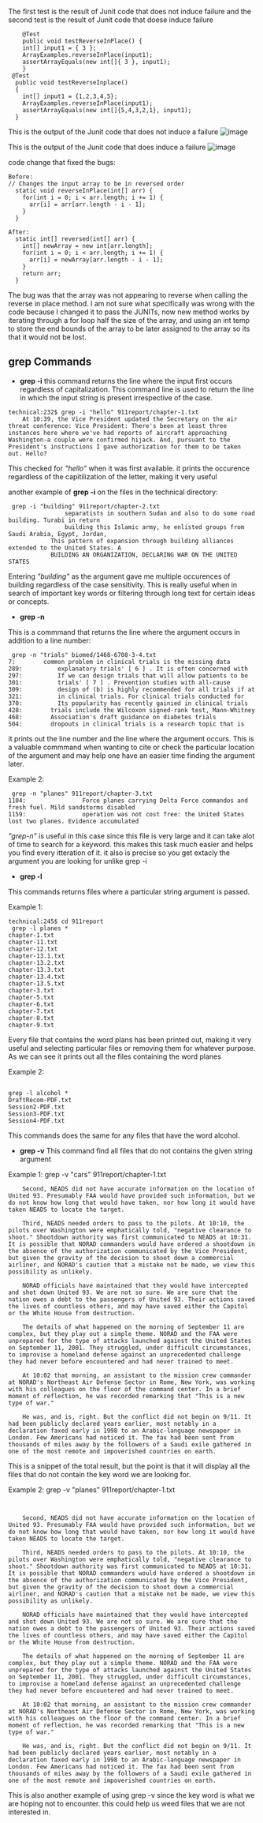 
The first test is the result of Junit code that does not induce failure and the second test is the result of Junit code that doese induce failure
```
	@Test 
	public void testReverseInPlace() {
    int[] input1 = { 3 };
    ArrayExamples.reverseInPlace(input1);
    assertArrayEquals(new int[]{ 3 }, input1);
	}
 @Test
  public void testReverseInplace()
  {
    int[] input1 = {1,2,3,4,5};
    ArrayExamples.reverseInPlace(input1);
    assertArrayEquals(new int[]{5,4,3,2,1}, input1);
  }
```


This is the output of the Junit code that does not induce a failure
![image](https://cdn.discordapp.com/attachments/974137838180380672/1176034714306482187/Screenshot_2023-11-19_at_9.36.44_PM.png?ex=656d66ad&is=655af1ad&hm=aef797367fb5483cce366ec6084cfc227715c85159714f16d591129f72b51c99&)



This is the output of the Junit code that does induce a failure
![image](https://cdn.discordapp.com/attachments/974137838180380672/1176034714637840384/Screenshot_2023-11-19_at_9.36.59_PM.png?ex=656d66ad&is=655af1ad&hm=9574c511b48361ab8c0e3b9af31d7ee86b6da4ca6953e508699009df181dd660&)

code change that fixed the bugs:

```
Before:
// Changes the input array to be in reversed order
  static void reverseInPlace(int[] arr) {
    for(int i = 0; i < arr.length; i += 1) {
      arr[i] = arr[arr.length - i - 1];
    }
  }

After:
  static int[] reversed(int[] arr) {
    int[] newArray = new int[arr.length];
    for(int i = 0; i < arr.length; i += 1) {
      arr[i] = newArray[arr.length - i - 1];
    }
    return arr;
  }
```


The bug was that the array was not appearing to reverse when calling the reverse in place method. I am not sure what specifically was wrong with the code because I changed it to pass the JUNITs, now new method works by iterating through a for loop half the size of the array, and using an int temp to store the end bounds of the array to be later assigned to the array so its that it would not be lost. 

## grep Commands
* **grep -i**
this command  returns the line where the input first occurs regardless of capitalization.
This command line is used to return the line in which the input string is present irrespective of the case. 

```
technical:232$ grep -i "hello" 911report/chapter-1.txt
    At 10:39, the Vice President updated the Secretary on the air threat conference: Vice President: There's been at least three instances here where we've had reports of aircraft approaching Washington-a couple were confirmed hijack. And, pursuant to the President's instructions I gave authorization for them to be taken out. Hello? 

```

This checked for *"hello"* when it was first available. it prints the occurence regardless of the capitilization of the letter, making it very useful


another example of **grep -i** on the files in the technical directory:

```
 grep -i "building" 911report/chapter-2.txt
                separatists in southern Sudan and also to do some road building. Turabi in return
                building this Islamic army, he enlisted groups from Saudi Arabia, Egypt, Jordan,
            This pattern of expansion through building alliances extended to the United States. A
            BUILDING AN ORGANIZATION, DECLARING WAR ON THE UNITED STATES
```

Entering *"building"* as the argument gave me multiple occurences of building regardless of the case sensitivity. This is really useful when in search of important key words or filtering through long text for certain ideas or concepts.

* **grep -n**

This is a commmand that returns the line where the argument occurs in addition to a line number:

```
 grep -n "trials" biomed/1468-6708-3-4.txt
7:        common problem in clinical trials is the missing data
289:          explanatory trials' [ 6 ] . It is often concerned with
297:          If we can design trials that will allow patients to be
301:          trials' [ 7 ] . Prevention studies with all-cause
309:          design of (b) is highly recommended for all trials if at
321:          in clinical trials. For clinical trials conducted for
370:          Its popularity has recently gainied in clinical trials
428:        trials include the Wilcoxon signed-rank test, Mann-Whitney
468:        Association's draft guidance on diabetes trials
504:        dropouts in clinical trials is a research topic that is

```
it prints out the line number and the line where the argument occurs.  This is a valuable commmand when wanting to cite or check the particular location of the argument and may help one have an easier time finding the argument later.

Example 2:
```
 grep -n "planes" 911report/chapter-3.txt
1104:                Force planes carrying Delta Force commandos and fresh fuel. Mild sandstorms disabled
1159:                operation was not cost free: the United States lost two planes. Evidence accumulated

```
*"grep-n"* is useful in this case since this file is very large and it can take alot of time to search for a keyword. this makes this task much easier and helps you find every itteration of it. it also is precise so you get extacly the argument you are looking for unlike grep -i

* **grep -l**

This commands returns files where a particular string argument is passed.

Example 1:
```
technical:245$ cd 911report
 grep -l planes *
chapter-1.txt
chapter-11.txt
chapter-12.txt
chapter-13.1.txt
chapter-13.2.txt
chapter-13.3.txt
chapter-13.4.txt
chapter-13.5.txt
chapter-3.txt
chapter-5.txt
chapter-6.txt
chapter-7.txt
chapter-8.txt
chapter-9.txt

```
Every file that contains the word plans has been printed out, making it very useful and selecting particular files or removing them for whatever purpose.
As we can see it prints out all the files containing the word planes

Example 2:
```

grep -l alcohol *
DraftRecom-PDF.txt
Session2-PDF.txt
Session3-PDF.txt
Session4-PDF.txt

```

This commands does the same for any files that have the word alcohol.



* **grep -v**
This command find all files that do not contains the given string argument

Example 1:
grep -v "cars" 911report/chapter-1.txt

```
    Second, NEADS did not have accurate information on the location of United 93. Presumably FAA would have provided such information, but we do not know how long that would have taken, nor how long it would have taken NEADS to locate the target.

    Third, NEADS needed orders to pass to the pilots. At 10:10, the pilots over Washington were emphatically told, "negative clearance to shoot." Shootdown authority was first communicated to NEADS at 10:31. It is possible that NORAD commanders would have ordered a shootdown in the absence of the authorization communicated by the Vice President, but given the gravity of the decision to shoot down a commercial airliner, and NORAD's caution that a mistake not be made, we view this possibility as unlikely.

    NORAD officials have maintained that they would have intercepted and shot down United 93. We are not so sure. We are sure that the nation owes a debt to the passengers of United 93. Their actions saved the lives of countless others, and may have saved either the Capitol or the White House from destruction.

    The details of what happened on the morning of September 11 are complex, but they play out a simple theme. NORAD and the FAA were unprepared for the type of attacks launched against the United States on September 11, 2001. They struggled, under difficult circumstances, to improvise a homeland defense against an unprecedented challenge they had never before encountered and had never trained to meet.

    At 10:02 that morning, an assistant to the mission crew commander at NORAD's Northeast Air Defense Sector in Rome, New York, was working with his colleagues on the floor of the command center. In a brief moment of reflection, he was recorded remarking that "This is a new type of war."

    He was, and is, right. But the conflict did not begin on 9/11. It had been publicly declared years earlier, most notably in a declaration faxed early in 1998 to an Arabic-language newspaper in London. Few Americans had noticed it. The fax had been sent from thousands of miles away by the followers of a Saudi exile gathered in one of the most remote and impoverished countries on earth.
```
This is a snippet of the total result, but the point is that it will display all the files that do not contain the key word we are looking for.

Example 2:
grep -v "planes" 911report/chapter-1.txt
```


    Second, NEADS did not have accurate information on the location of United 93. Presumably FAA would have provided such information, but we do not know how long that would have taken, nor how long it would have taken NEADS to locate the target.

    Third, NEADS needed orders to pass to the pilots. At 10:10, the pilots over Washington were emphatically told, "negative clearance to shoot." Shootdown authority was first communicated to NEADS at 10:31. It is possible that NORAD commanders would have ordered a shootdown in the absence of the authorization communicated by the Vice President, but given the gravity of the decision to shoot down a commercial airliner, and NORAD's caution that a mistake not be made, we view this possibility as unlikely.

    NORAD officials have maintained that they would have intercepted and shot down United 93. We are not so sure. We are sure that the nation owes a debt to the passengers of United 93. Their actions saved the lives of countless others, and may have saved either the Capitol or the White House from destruction.

    The details of what happened on the morning of September 11 are complex, but they play out a simple theme. NORAD and the FAA were unprepared for the type of attacks launched against the United States on September 11, 2001. They struggled, under difficult circumstances, to improvise a homeland defense against an unprecedented challenge they had never before encountered and had never trained to meet.

    At 10:02 that morning, an assistant to the mission crew commander at NORAD's Northeast Air Defense Sector in Rome, New York, was working with his colleagues on the floor of the command center. In a brief moment of reflection, he was recorded remarking that "This is a new type of war."

    He was, and is, right. But the conflict did not begin on 9/11. It had been publicly declared years earlier, most notably in a declaration faxed early in 1998 to an Arabic-language newspaper in London. Few Americans had noticed it. The fax had been sent from thousands of miles away by the followers of a Saudi exile gathered in one of the most remote and impoverished countries on earth.

```

This is also another example of using grep -v since the key word is what we are hoping not to encounter. this could help us weed files that we are not interested in.






